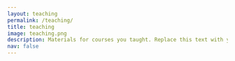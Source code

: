 ```yaml
---
layout: teaching
permalink: /teaching/
title: teaching
image: teaching.png
description: Materials for courses you taught. Replace this text with your description.
nav: false
---
```

